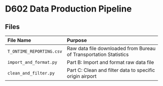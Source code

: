 # D602 Data Production Pipeline

## Files

| File Name                | Purpose                                                           |
| :----------------------- | :---------------------------------------------------------------- |
| `T_ONTIME_REPORTING.csv` | Raw data file downloaded from Bureau of Transportation Statistics |
| `import_and_format.py`   | Part B: Import and format raw data file                           |
| `clean_and_filter.py`    | Part C: Clean and filter data to specific origin airport          |
